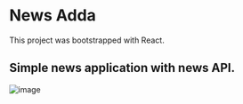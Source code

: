 # News Adda

This project was bootstrapped with React.
## Simple news application with news API.
![image](https://user-images.githubusercontent.com/72983957/136328158-0c980148-02b3-4141-949e-3c8dd7d75bad.png)





